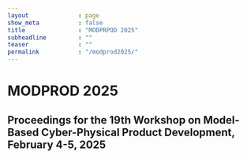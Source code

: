 ```yaml
---
layout              : page
show_meta           : false
title               : "MODPRPOD 2025"
subheadline         : ""
teaser              : ""
permalink           : "/modprod2025/"
---
```


# MODPROD 2025

## Proceedings for the 19th Workshop on Model-Based Cyber-Physical Product Development, February 4-5, 2025
